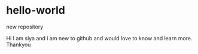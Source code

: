 # hello-world
new repository

Hi
I am siya and i am new to github and would love to know and learn more.
Thankyou
